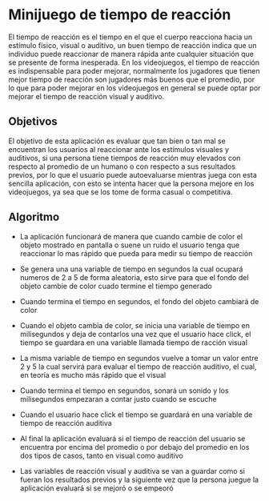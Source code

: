 # Minijuego de tiempo de reacción
El tiempo de reacción es el tiempo en el que el cuerpo reacciona hacia un estímulo físico, visual o auditivo, un buen tiempo de reacción indica que un individuo puede reaccionar de manera rápida ante cualquier situación que se presente de forma inesperada. En los videojuegos, el tiempo de reacción es indispensable para poder mejorar, normalmente los jugadores que tienen mejor tiempo de reacción son jugadores más buenos que el promedio, por lo que para poder mejorar en los videojuegos en general se puede optar por mejorar el tiempo de reacción visual y auditivo.

## Objetivos
El objetivo de esta aplicación es evaluar que tan bien o tan mal se encuentran los usuarios al reaccionar ante los estímulos visuales y auditivos, si una persona tiene tiempos de reacción muy elevados con respecto al promedio de un humano o con respecto a sus resultados previos, por lo que el usuario puede autoevaluarse mientras juega con esta sencilla aplicación, con esto se intenta hacer que la persona mejore en los videojuegos, ya sea que se los tome de forma casual o competitiva.

## Algoritmo

 - La aplicación funcionará de manera que cuando cambie de color el objeto mostrado en pantalla o suene un ruido el usuario tenga que reaccionar lo mas rápido que pueda para medir su tiempo de reacción

 - Se genera una una variable de tiempo en segundos la cual ocupará numeros de 2 a 5 de forma aleatoria, esto sirve para que el fondo del objeto cambie de color cuado termine el tiempo generado

 - Cuando termina el tiempo en segundos, el fondo del objeto cambiará de color

 - Cuando el objeto cambia de color, se inicia una variable de tiempo en milisegundos y deja de contarlos una vez que el usuario hace click, el tiempo se guardara en una variable llamada tiempo de racción visual

 - La misma variable de tiempo en segundos vuelve a tomar un valor entre 2 y 5 la cual servirá para evaluar el tiempo de reacción auditivo, el cual, en teoría es mucho más rápido que el visual

 - Cuando termina el tiempo en segundos, sonará un sonido y los milisegundos empezaran a contar justo cuando se escuche

 - Cuando el usuario hace click el tiempo se guardará en una variable de tiempo de reacción auditiva

 - Al final la aplicación evaluará si el tiempo de reacción del usuario se encuentra por encima del promedio o por debajo del promedio en los dos tipos de casos, tanto en visual como auditivo

 - Las variables de reacción visual y auditiva se van a guardar como si fueran los resultados previos y la siguiente vez que la persona juegue la aplicación evaluará si se mejoró o se empeoró

